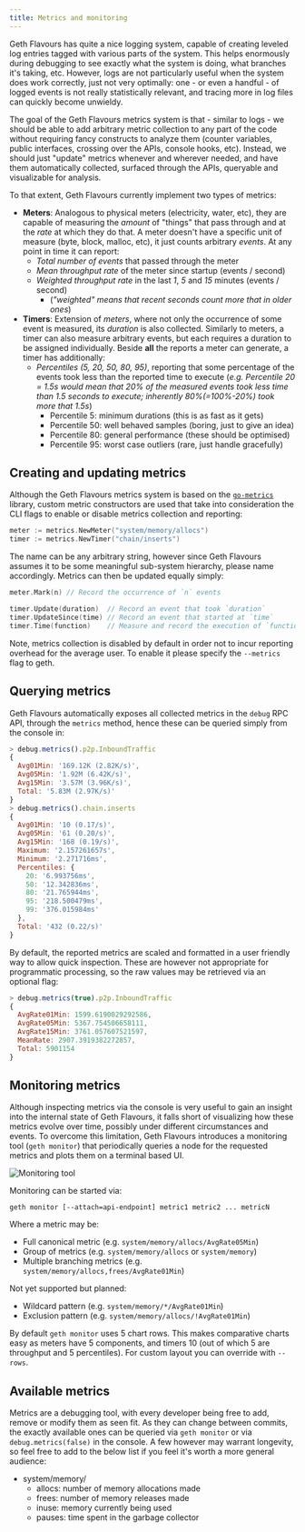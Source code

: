 ```yaml
---
title: Metrics and monitoring
---
```

Geth Flavours has quite a nice logging system, capable of creating leveled log entries tagged with various parts of the system. This helps enormously during debugging to see exactly what the system is doing, what branches it's taking, etc. However, logs are not particularly useful when the system does work correctly, just not very optimally: one - or even a  handful - of logged events is not really statistically relevant, and tracing more in log files can quickly become unwieldy.

The goal of the Geth Flavours metrics system is that - similar to logs - we should be able to add arbitrary metric collection to any part of the code without requiring fancy constructs to analyze them (counter variables, public interfaces, crossing over the APIs, console hooks, etc). Instead, we should just "update" metrics whenever and wherever needed, and have them automatically collected, surfaced through the APIs, queryable and visualizable for analysis.

To that extent, Geth Flavours currently implement two types of metrics:
 * **Meters**: Analogous to physical meters (electricity, water, etc), they are capable of measuring the *amount* of "things" that pass through and at the *rate* at which they do that. A meter doesn't have a specific unit of measure (byte, block, malloc, etc), it just counts arbitrary *events*. At any point in time it can report:
   * *Total number of events* that passed through the meter
   * *Mean throughput rate* of the meter since startup (events / second)
   * *Weighted throughput rate* in the last *1*, *5* and *15* minutes (events / second)
     * (*"weighted" means that recent seconds count more that in older ones*)
 * **Timers**: Extension of *meters*, where not only the occurrence of some event is measured, its *duration* is also collected. Similarly to meters, a timer can also measure arbitrary events, but each requires a duration to be assigned individually. Beside **all** the reports a meter can generate, a timer has additionally:
   * *Percentiles (5, 20, 50, 80, 95)*, reporting that some percentage of the events took less than the reported time to execute (*e.g. Percentile 20 = 1.5s would mean that 20% of the measured events took less time than 1.5 seconds to execute; inherently 80%(=100%-20%) took more that 1.5s*)
     * Percentile 5: minimum durations (this is as fast as it gets)
     * Percentile 50: well behaved samples (boring, just to give an idea)
     * Percentile 80: general performance (these should be optimised)
     * Percentile 95: worst case outliers (rare, just handle gracefully)

## Creating and updating metrics

Although the Geth Flavours metrics system is based on the [`go-metrics`](https://github.com/rcrowley/go-metrics) library, custom metric constructors are used that take into consideration the CLI flags to enable or disable metrics collection and reporting:

```go
meter := metrics.NewMeter("system/memory/allocs")
timer := metrics.NewTimer("chain/inserts")
```

The name can be any arbitrary string, however since Geth Flavours assumes it to be some meaningful sub-system hierarchy, please name accordingly. Metrics can then be updated equally simply:

```go
meter.Mark(n) // Record the occurrence of `n` events

timer.Update(duration)  // Record an event that took `duration`
timer.UpdateSince(time) // Record an event that started at `time`
timer.Time(function)    // Measure and record the execution of `function`
```

Note, metrics collection is disabled by default in order not to incur reporting overhead for the average user. To enable it please specify the `--metrics` flag to geth.

## Querying metrics

Geth Flavours automatically exposes all collected metrics in the `debug` RPC API, through the `metrics` method, hence these can be queried simply from the console in:

```javascript
> debug.metrics().p2p.InboundTraffic
{
  Avg01Min: '169.12K (2.82K/s)',
  Avg05Min: '1.92M (6.42K/s)',
  Avg15Min: '3.57M (3.96K/s)',
  Total: '5.83M (2.97K/s)'
}
> debug.metrics().chain.inserts
{
  Avg01Min: '10 (0.17/s)',
  Avg05Min: '61 (0.20/s)',
  Avg15Min: '168 (0.19/s)',
  Maximum: '2.157261657s',
  Minimum: '2.271716ms',
  Percentiles: {
    20: '6.993756ms',
    50: '12.342836ms',
    80: '21.765944ms',
    95: '218.500479ms',
    99: '376.015984ms'
  },
  Total: '432 (0.22/s)'
}
```

By default, the reported metrics are scaled and formatted in a user friendly way to allow quick inspection. These are however not appropriate for programmatic processing, so the raw values may be retrieved via an optional flag:

```javascript
> debug.metrics(true).p2p.InboundTraffic
{
  AvgRate01Min: 1599.6190029292586,
  AvgRate05Min: 5367.754506658111,
  AvgRate15Min: 3761.057607521597,
  MeanRate: 2907.3919382272857,
  Total: 5901154
}
```

## Monitoring metrics

Although inspecting metrics via the console is very useful to gain an insight into the internal state of Geth Flavours, it falls short of visualizing how these metrics evolve over time, possibly under different circumstances and events. To overcome this limitation, Geth Flavours introduces a monitoring tool (`geth monitor`) that periodically queries a node for the requested metrics and plots them on a terminal based UI.

![Monitoring tool](http://i.imgur.com/Nug0sPG.png)

Monitoring can be started via:

```
geth monitor [--attach=api-endpoint] metric1 metric2 ... metricN
```

Where a metric may be:
 * Full canonical metric (e.g. `system/memory/allocs/AvgRate05Min`)
 * Group of metrics (e.g. `system/memory/allocs` or `system/memory`)
 * Multiple branching metrics (e.g. `system/memory/allocs,frees/AvgRate01Min`)

Not yet supported but planned:
 * Wildcard pattern (e.g. `system/memory/*/AvgRate01Min`)
 * Exclusion pattern (e.g. `system/memory/allocs/!AvgRate01Min`)

By default `geth monitor` uses 5 chart rows. This makes comparative charts easy as meters have 5 components, and timers 10 (out of which 5 are throughput and 5 percentiles). For custom layout you can override with `--rows`.

## Available metrics

Metrics are a debugging tool, with every developer being free to add, remove or modify them as seen fit. As they can change between commits, the exactly available ones can be queried via `geth monitor` or via `debug.metrics(false)` in the console. A few however may warrant longevity, so feel free to add to the below list if you feel it's worth a more general audience:

 * system/memory/
   * allocs: number of memory allocations made
   * frees: number of memory releases made
   * inuse: memory currently being used
   * pauses: time spent in the garbage collector